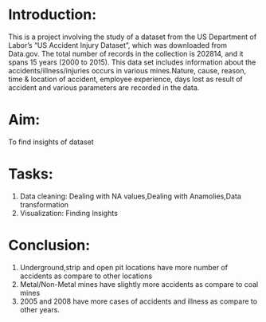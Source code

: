 # Introduction: 

This is a project involving the study of a dataset from the US Department of Labor’s “US Accident Injury Dataset”,
which was downloaded from Data.gov. The total number of records in the collection is 202814, and it spans 15 years (2000 to 2015). 
This data set includes information about the accidents/illness/injuries occurs in various mines.Nature, cause, reason, 
time & location of accident, employee experience, days lost as result of accident and various parameters are recorded in the data.

# Aim:

To find insights of dataset

# Tasks:

1) Data cleaning:
   Dealing with NA values,Dealing with Anamolies,Data transformation
2) Visualization:
   Finding Insights

# Conclusion:

1) Underground,strip and open pit locations have more number of accidents as compare to other locations
2) Metal/Non-Metal mines have slightly more accidents as compare to coal mines
3) 2005 and 2008 have more cases of accidents and illness as compare to other years.

